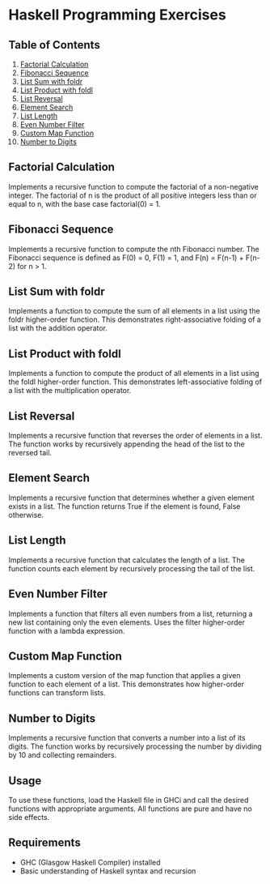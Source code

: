 # Haskell Programming Exercises

## Table of Contents

1. [Factorial Calculation](#factorial-calculation)
2. [Fibonacci Sequence](#fibonacci-sequence)
3. [List Sum with foldr](#list-sum-with-foldr)
4. [List Product with foldl](#list-product-with-foldl)
5. [List Reversal](#list-reversal)
6. [Element Search](#element-search)
7. [List Length](#list-length)
8. [Even Number Filter](#even-number-filter)
9. [Custom Map Function](#custom-map-function)
10. [Number to Digits](#number-to-digits)

## Factorial Calculation

Implements a recursive function to compute the factorial of a non-negative integer. The factorial of n is the product of all positive integers less than or equal to n, with the base case factorial(0) = 1.

## Fibonacci Sequence

Implements a recursive function to compute the nth Fibonacci number. The Fibonacci sequence is defined as F(0) = 0, F(1) = 1, and F(n) = F(n-1) + F(n-2) for n > 1.

## List Sum with foldr

Implements a function to compute the sum of all elements in a list using the foldr higher-order function. This demonstrates right-associative folding of a list with the addition operator.

## List Product with foldl

Implements a function to compute the product of all elements in a list using the foldl higher-order function. This demonstrates left-associative folding of a list with the multiplication operator.

## List Reversal

Implements a recursive function that reverses the order of elements in a list. The function works by recursively appending the head of the list to the reversed tail.

## Element Search

Implements a recursive function that determines whether a given element exists in a list. The function returns True if the element is found, False otherwise.

## List Length

Implements a recursive function that calculates the length of a list. The function counts each element by recursively processing the tail of the list.

## Even Number Filter

Implements a function that filters all even numbers from a list, returning a new list containing only the even elements. Uses the filter higher-order function with a lambda expression.

## Custom Map Function

Implements a custom version of the map function that applies a given function to each element of a list. This demonstrates how higher-order functions can transform lists.

## Number to Digits

Implements a recursive function that converts a number into a list of its digits. The function works by recursively processing the number by dividing by 10 and collecting remainders.

## Usage

To use these functions, load the Haskell file in GHCi and call the desired functions with appropriate arguments. All functions are pure and have no side effects.

## Requirements

- GHC (Glasgow Haskell Compiler) installed
- Basic understanding of Haskell syntax and recursion
